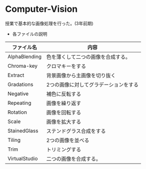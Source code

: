 # Computer-Vision
授業で基本的な画像処理を行った。(3年前期)

- 各ファイルの説明

| ファイル名 | 内容 |
| ------------- | ------------- |
|AlphaBlending|色を薄くして二つの画像を合成する。|
|Chroma-key|クロマキーをする|
|Extract|背景画像から主画像を切り抜く|
|Gradations|2つの画像に対してグラデーションをする|
|Negative|補色に反転する|
|Repeating|画像を繰り返す|
|Rotation|画像を回転する|
|Scale|画像を拡大する|
|StainedGlass|ステンドグラス合成をする|
|Tiling|2つの画像を並べる|
|Trim|トリミングする|
|VirtualStudio|二つの画像を合成する。|

